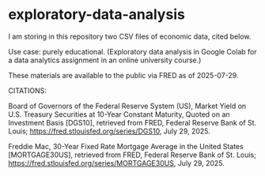# exploratory-data-analysis

I am storing in this repository two CSV files of economic data, cited below.

Use case: purely educational. (Exploratory data analysis in Google Colab for a data analytics assignment in an online university course.)

These materials are available to the public via FRED as of 2025-07-29.

CITATIONS:

Board of Governors of the Federal Reserve System (US), Market Yield on U.S. Treasury Securities at 10-Year Constant Maturity, Quoted on an Investment Basis [DGS10], retrieved from FRED, Federal Reserve Bank of St. Louis; https://fred.stlouisfed.org/series/DGS10, July 29, 2025.

Freddie Mac, 30-Year Fixed Rate Mortgage Average in the United States [MORTGAGE30US], retrieved from FRED, Federal Reserve Bank of St. Louis; https://fred.stlouisfed.org/series/MORTGAGE30US, July 29, 2025.




